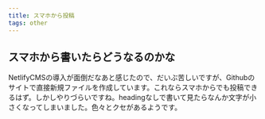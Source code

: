 ```yaml
---
title: スマホから投稿
tags: other
---
```


## スマホから書いたらどうなるのかな

NetlifyCMSの導入が面倒だなあと感じたので、だいぶ苦しいですが、Githubのサイトで直接新規ファイルを作成しています。これならスマホからでも投稿できるはず。しかしやりづらいですね。headingなしで書いて見たらなんか文字が小さくなってしまいました。色々とクセがあるようです。

